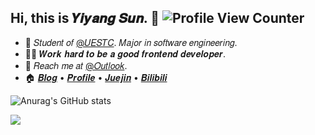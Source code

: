 ## Hi, this is 𝒀𝒊𝒚𝒂𝒏𝒈 𝑺𝒖𝒏. :wave: ![Profile View Counter](https://komarev.com/ghpvc/?username=syy11cn)

<!-- Introduction -->

- :school: 𝑆𝑡𝑢𝑑𝑒𝑛𝑡 𝑜𝑓 [@𝑈𝐸𝑆𝑇𝐶](https://github.com/uestcer). 𝑀𝑎𝑗𝑜𝑟 𝑖𝑛 𝑠𝑜𝑓𝑡𝑤𝑎𝑟𝑒 𝑒𝑛𝑔𝑖𝑛𝑒𝑒𝑟𝑖𝑛𝑔.
- :man_technologist: 𝑾𝒐𝒓𝒌 𝒉𝒂𝒓𝒅 𝒕𝒐 𝒃𝒆 𝒂 𝒈𝒐𝒐𝒅 𝒇𝒓𝒐𝒏𝒕𝒆𝒏𝒅 𝒅𝒆𝒗𝒆𝒍𝒐𝒑𝒆𝒓.
- :email: 𝑅𝑒𝑎𝑐ℎ 𝑚𝑒 𝑎𝑡 [@𝑂𝑢𝑡𝑙𝑜𝑜𝑘](mailto:syy11cn@outlook.com).
- :house: [𝑩𝒍𝒐𝒈](https://blog.syy11.cn/) • [𝑷𝒓𝒐𝒇𝒊𝒍𝒆](https://syy11.cn/) • [𝑱𝒖𝒆𝒋𝒊𝒏](https://juejin.cn/user/4010632618185038) • [𝑩𝒊𝒍𝒊𝒃𝒊𝒍𝒊](https://space.bilibili.com/439734028)

<!-- Github Stats -->

![Anurag's GitHub stats](https://github-readme-stats.vercel.app/api?username=syy11cn&show_icons=true)

![](https://hit.yhype.me/github/profile?user_id=57290456)
